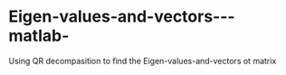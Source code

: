 # Eigen-values-and-vectors---matlab-

Using QR decompasition to find the Eigen-values-and-vectors ot matrix
